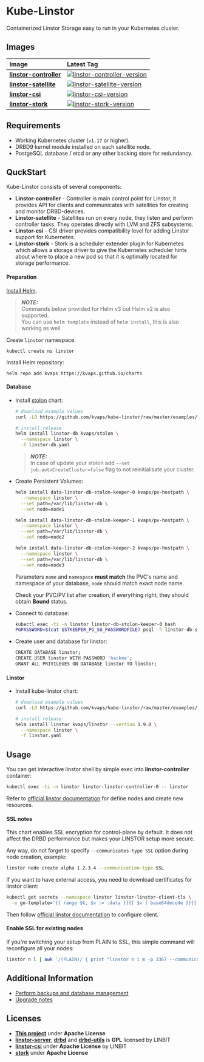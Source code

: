 # Kube-Linstor

Containerized Linstor Storage easy to run in your Kubernetes cluster.

## Images


| Image                    | Latest Tag                                                                         |
|:-------------------------|:-----------------------------------------------------------------------------------|
| **[linstor-controller]** | [![linstor-controller-version]](https://hub.docker.com/r/kvaps/linstor-controller) |
| **[linstor-satellite]**  | [![linstor-satellite-version]](https://hub.docker.com/r/kvaps/linstor-satellite)   |
| **[linstor-csi]**        | [![linstor-csi-version]](https://hub.docker.com/r/kvaps/linstor-csi)               |
| **[linstor-stork]**      | [![linstor-stork-version]](https://hub.docker.com/r/kvaps/linstor-stork)           |

[linstor-controller]: dockerfiles/linstor-controller/Dockerfile
[linstor-controller-version]: https://img.shields.io/docker/v/kvaps/linstor-controller.svg?sort=semver
[linstor-satellite]: dockerfiles/linstor-controller/Dockerfile
[linstor-satellite-version]: https://img.shields.io/docker/v/kvaps/linstor-satellite.svg?sort=semver
[linstor-csi]: dockerfiles/linstor-csi/Dockerfile
[linstor-csi-version]: https://img.shields.io/docker/v/kvaps/linstor-csi.svg?sort=semver
[linstor-stork]: dockerfiles/linstor-stork/Dockerfile
[linstor-stork-version]: https://img.shields.io/docker/v/kvaps/linstor-stork.svg?sort=semver

## Requirements

* Working Kubernetes cluster (`v1.17` or higher).
* DRBD9 kernel module installed on each satellite node.
* PostgeSQL database / etcd or any other backing store for redundancy.

## QuckStart

Kube-Linstor consists of several components:

* **Linstor-controller** - Controller is main control point for Linstor, it provides API for clients and communicates with satellites for creating and monitor DRBD-devices.
* **Linstor-satellite** - Satellites run on every node, they listen and perform controller tasks. They operates directly with LVM and ZFS subsystems.
* **Linstor-csi** - CSI driver provides compatibility level for adding Linstor support for Kubernetes.
* **Linstor-stork** - Stork is a scheduler extender plugin for Kubernetes which allows a storage driver to give the Kubernetes scheduler hints about where to place a new pod so that it is optimally located for storage performance.

#### Preparation

[Install Helm](https://helm.sh/docs/intro/).

> **_NOTE:_**  
> Commands below provided for Helm v3 but Helm v2 is also supported.  
> You can use `helm template` instead of `helm install`, this is also working as well.

Create `linstor` namespace.
```
kubectl create ns linstor
```

Install Helm repository:
```
helm repo add kvaps https://kvaps.github.io/charts
```

#### Database

* Install [stolon](https://github.com/kvaps/stolon-chart) chart:

  ```bash
  # download example values
  curl -LO https://github.com/kvaps/kube-linstor/raw/master/examples/linstor-db.yaml

  # install release
  helm install linstor-db kvaps/stolon \
    --namespace linstor \
    -f linstor-db.yaml
  ```

  > **_NOTE:_**  
  > In case of update your stolon add `--set job.autoCreateCluster=false` flag to not reinitialisate your cluster.

* Create Persistent Volumes:
  ```bash
  helm install data-linstor-db-stolon-keeper-0 kvaps/pv-hostpath \
    --namespace linstor \
    --set path=/var/lib/linstor-db \
    --set node=node1

  helm install data-linstor-db-stolon-keeper-1 kvaps/pv-hostpath \
    --namespace linstor \
    --set path=/var/lib/linstor-db \
    --set node=node2

  helm install data-linstor-db-stolon-keeper-2 kvaps/pv-hostpath \
    --namespace linstor \
    --set path=/var/lib/linstor-db \
    --set node=node3
  ```

  Parameters `name` and `namespace` **must match** the PVC's name and namespace of your database, `node` should match exact node name.

  Check your PVC/PV list after creation, if everything right, they should obtain **Bound** status.

* Connect to database:
  ```bash
  kubectl exec -ti -n linstor linstor-db-stolon-keeper-0 bash
  PGPASSWORD=$(cat $STKEEPER_PG_SU_PASSWORDFILE) psql -h linstor-db-stolon-proxy -U stolon postgres
  ```

* Create user and database for linstor:
  ```bash
  CREATE DATABASE linstor;
  CREATE USER linstor WITH PASSWORD 'hackme';
  GRANT ALL PRIVILEGES ON DATABASE linstor TO linstor;
  ```

#### Linstor

* Install kube-linstor chart:

  ```bash
  # download example values
  curl -LO https://github.com/kvaps/kube-linstor/raw/master/examples/linstor.yaml

  # install release
  helm install linstor kvaps/linstor --version 1.9.0 \
    --namespace linstor \
    -f linstor.yaml
  ```

## Usage

You can get interactive linstor shell by simple exec into **linstor-controller** container:

```bash
kubectl exec -ti -n linstor linstor-linstor-controller-0 -- linstor
```

Refer to [official linstor documentation](https://docs.linbit.com/linbit-docs/) for define nodes and create new resources.

#### SSL notes

This chart enables SSL encryption for control-plane by default. It does not affect the DRBD performance but makes your LINSTOR setup more secure.

Any way, do not forget to specify `--communicates-type SSL` option during node creation, example:

```bash
linstor node create alpha 1.2.3.4 --communication-type SSL
```

If you want to have external access, you need to download certificates for linstor client:

```bash
kubectl get secrets --namespace linstor linstor-linstor-client-tls \
  -o go-template='{{ range $k, $v := .data }}{{ $v | base64decode }}{{ end }}'
```

Then follow [official linstor documentation](https://www.linbit.com/drbd-user-guide/users-guide-linstor/#s-rest-api-https-restricted-client) to configure client.

#### Enable SSL for existing nodes

If you're switching your setup from PLAIN to SSL, this simple command will reconfigure all your nodes:

```bash
linstor n l | awk '/(PLAIN)/ { print "linstor n i m -p 3367 --communication-type SSL " $2 " default" }' | sh -ex
```

## Additional Information

* [Perform backups and database management](docs/BACKUP.md)
* [Upgrade notes](docs/UPGRADE.md)

## Licenses

* **[This project](LICENSE)** under **Apache License**
* **[linstor-server]**, **[drbd]** and **[drbd-utils]** is **GPL** licensed by LINBIT
* **[linstor-csi]** under **Apache License** by LINBIT
* **[stork]** under **Apache License**

[linstor-server]: https://github.com/LINBIT/linstor-server/blob/master/COPYING
[drbd]: https://github.com/LINBIT/drbd-9.0/blob/master/COPY
[drbd-utils]: https://github.com/LINBIT/drbd-utils/blob/master/COPYING
[linstor-csi]: https://github.com/piraeusdatastore/linstor-csi/blob/master/LICENSE
[stork]: https://github.com/libopenstorage/stork/blob/master/LICENSE
